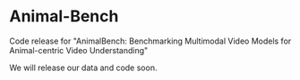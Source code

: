 # Animal-Bench
Code release for "AnimalBench: Benchmarking Multimodal Video Models for Animal-centric Video Understanding"

We will release our data and code soon.

